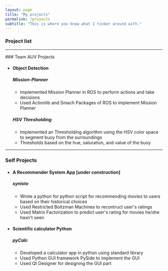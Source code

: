 ```yaml
---
layout: page
title: "My projects"
permalink: /projects
subtitle: "This is where you know what I tinker around with."
---
```

### Project list
<hr>
### Team AUV Projects

*   #### Object Detection

    ##### Mission-Planner

    *   Implemented Mission Planner in ROS to perform actions and take decisions
    *   Used Actionlib and Smach Packages of ROS to implement Mission Planner

    ##### HSV Thresholding

    *   Implemented an Thresholding algorithm using the HSV color space to segment buoy from the surroundings
    *   Thresholds based on the hue, saturation, and value of the buoy

* * *

### Self Projects

*   #### A Recommender System App [under construction]

    ##### synisto

    *   Wrote a python for python script for recommending movies to users based on their historical choices
    *   Used Restricted Boltzman Machines to recontruct user's ratings
    *   Used Matrix Factorization to predict user's rating for movies he/she hasn't seen

*   #### Scientific calculator Python

    ##### pyCalc

    *   Developed a calculator app in python using standard library
    *   Used Python GUI framework PySide to implement the GUI
    *   Used Qt Designer for designing the GUI part